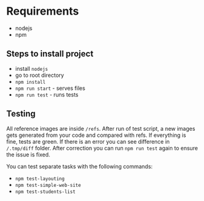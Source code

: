 # Requirements

- nodejs
- npm

## Steps to install project

- install `nodejs`
- go to root directory
- `npm install`
- `npm run start` - serves files
- `npm run test` - runs tests

## Testing

All reference images are inside `/refs`.
After run of test script, a new images gets generated from your code and compared with refs.
If everything is fine, tests are green.
If there is an error you can see difference in `/.tmp/diff` folder.
After correction you can run `npm run test` again to ensure the issue is fixed.

You can test separate tasks with the following commands:
- `npm test-layouting`
- `npm test-simple-web-site`
- `npm test-students-list`